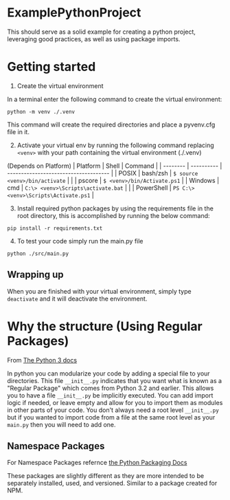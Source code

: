 # ExamplePythonProject
This should serve as a solid example for creating a python project, leveraging good practices, as well as using package imports.


# Getting started

1. Create the virtual environment

In a terminal enter the following command to create the virtual environment:

`python -m venv ./.venv`

This command will create the required directories and place a pyvenv.cfg file in it.

2. Activate your virtual env by running the following command replacing `<venv>` with your path containing the virtual environment (./.venv)

(Depends on Platform)
| Platform | Shell      | Command                               |
| -------- | ---------- | ------------------------------------- |
| POSIX    | bash/zsh   | `$ source <venv>/bin/activate`        |
|          | pscore     | `$ <venv>/bin/Activate.ps1`           | 
| Windows  | cmd        | `C:\> <venv>\Scripts\activate.bat`    |
|          | PowerShell | `PS C:\> <venv>\Scripts\Activate.ps1` |

3. Install required python packages by using the requirements file in the root directory, this is accomplished by running the below command:

`pip install -r requirements.txt`

4. To test your code simply run the main.py file

`python ./src/main.py`

## Wrapping up

When you are finished with your virtual environment, simply type `deactivate` and it will deactivate the environment.

# Why the structure (Using Regular Packages)
From [The Python 3 docs](https://docs.python.org/3/reference/import.html#packages)

In python you can modularize your code by adding a special file to your directories. This file `__init__.py` indicates that you want what is known as a "Regular Package" which comes from Python 3.2 and earlier. This allows you to have a file `__init__.py` be implicitly executed. You can add import logic if needed, or leave empty and allow for you to import them as modules in other parts of your code. You don't always need a root level `__init__.py` but if you wanted to import code from a file at the same root level as your `main.py` then you will need to add one.

## Namespace Packages
For Namespace Packages refernce [the Python Packaging Docs](https://packaging.python.org/en/latest/guides/packaging-namespace-packages/)

These packages are slightly different as they are more intended to be separately installed, used, and versioned. Similar to a package created for NPM.